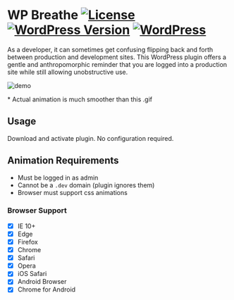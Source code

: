 # WP Breathe [![License](https://img.shields.io/badge/license-GPL--2.0%2B-green.svg)](http://www.gnu.org/licenses/gpl-2.0.html) [![WordPress Version](https://img.shields.io/wordpress/plugin/v/wp-breathe.svg)](https://wordpress.org/plugins/wp-breathe/) [![WordPress](https://img.shields.io/wordpress/plugin/dt/wp-breathe.svg)](https://wordpress.org/plugins/wp-breathe/)

As a developer, it can sometimes get confusing flipping back and forth between production and development sites. This WordPress plugin offers a gentle and anthropomorphic reminder that you are logged into a production site while still allowing unobstructive use.

![demo](https://cloud.githubusercontent.com/assets/6676674/16306084/82afaf78-392a-11e6-85e6-d881b0d81943.gif)

\* Actual animation is much smoother than this .gif

## Usage

Download and activate plugin. No configuration required.

## Animation Requirements

+ Must be logged in as admin
+ Cannot be a `.dev` domain (plugin ignores them)
+ Browser must support css animations

### Browser Support

- [x] IE 10+
- [x] Edge
- [x] Firefox
- [x] Chrome
- [x] Safari
- [x] Opera
- [x] iOS Safari
- [x] Android Browser
- [x] Chrome for Android
